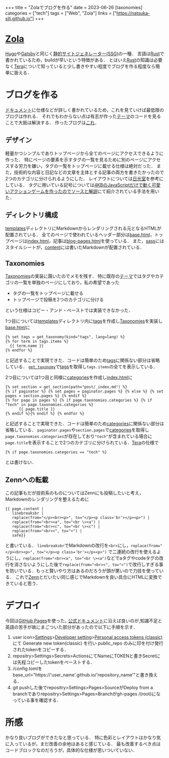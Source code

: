 +++
title = "Zolaでブログを作る"
date = 2023-06-26
[taxonomies]
categories = ["tech"]
tags = ["Web", "Zola"]
links = ["https://natsuka-sili.github.io"]
+++

# [Zola](https://www.getzola.org)
[Hugo](https://gohugo.io/)や[Gatsby](https://www.gatsbyjs.com/)と同じく[静的サイトジェネレーター(SSG)](https://en.wikipedia.org/wiki/Static_site_generator)の一種．
言語は[Rust](https://www.rust-lang.org/ja)で書かれているため，buildが早いという特徴がある．
とはいえ[Rust](https://www.rust-lang.org/ja)の知識は必要なく[Tera](https://tera.netlify.app)について知っていると少し書きやすい程度でブログを作る程度なら簡単に扱える．

# ブログを作る
[ドキュメント](https://www.getzola.org/documentation/getting-started/overview/)に仕様などが詳しく書かれているため，これを見ていけば最低限のブログは作れる．
それでもわからない点は有志が作った[テーマ](https://www.getzola.org/themes/)のコードを見ることで大抵は解決する．
作ったブログは[これ](https://natsuka-sili.github.io)．

## デザイン
軽量かつシンプルでありトップページから全てのページにアクセスできるように作った．
特にページの要素を示すタグの一覧を見るために別のページにアクセスする労力を嫌い，タグの一覧をトップページに載せる仕様は絶対だった．
また，技術的な内容と日記などの文章を主体とする記事の両方を書きたかったので2つのカテゴリに分けられるようにした．
レイアウトについては[日光室](http://saqum.com/index.html)を参考にしている．
タグに用いている記号については[4KBのJavaScriptだけで動く可愛いアクションゲームを作ったのでソースと解説](https://qiita.com/yuneco/items/444abd3f40d53ce7d078)にて紹介されている手法を用いた．

## ディレクトリ構成
[templates](https://github.com/natsuka-sili/natsuka-sili.github.io/tree/main/templates)ディレクトリにMarkdownからレンダリングされる元となるHTMLが配置されている．
全てのページで使われているヘッダー部分は[base.html](https://github.com/natsuka-sili/natsuka-sili.github.io/blob/main/templates/base.html)，トップページは[index.html](https://github.com/natsuka-sili/natsuka-sili.github.io/blob/main/templates/index.html)，記事は[blog-pages.html](https://github.com/natsuka-sili/natsuka-sili.github.io/blob/main/templates/blog-page.html)を使っている．
また，[sass](https://github.com/natsuka-sili/natsuka-sili.github.io/tree/main/sass)にはスタイルシートが，[content](https://github.com/natsuka-sili/natsuka-sili.github.io/tree/main/content)には書いたMarkdownが配置されている．

## Taxonomies
[Taxonomies](https://www.getzola.org/documentation/templates/taxonomies/)の実装に躓いたのでメモを残す．
特に既存の[テーマ](https://www.getzola.org/themes/)ではタグやカテゴリの一覧を単独のページにしており，私の希望であった
- タグの一覧をトップページに載せる
- トップページで投稿を2つのカテゴリに分ける

という仕様はコピー・アンド・ペーストでは実装できなかった．

1つ目については[templates](https://github.com/natsuka-sili/natsuka-sili.github.io/tree/main/templates)ディレクトリ内に[tags](https://github.com/natsuka-sili/natsuka-sili.github.io/tree/main/templates/tags)を作成し[Taxonomies](https://www.getzola.org/documentation/templates/taxonomies/)を実装し[base.html](https://github.com/natsuka-sili/natsuka-sili.github.io/blob/main/templates/base.html)に
```
{% set tags = get_taxonomy(kind="tags", lang=lang) %}
{% for term in tags.items %}
  {{ term.name }}
{% endfor %}
```
と記述することで実現できた．コードは簡単のため[tags](https://github.com/natsuka-sili/natsuka-sili.github.io/tree/main/templates/tags)に関係ない部分は省略している．
[`get_taxonomy`](https://www.getzola.org/documentation/templates/overview/#get-taxonomy)で[tags](https://github.com/natsuka-sili/natsuka-sili.github.io/tree/main/templates/tags)を取得し`tags.items`の全てを表示している．

2つ目については1つ目と同様に[categories](https://github.com/natsuka-sili/natsuka-sili.github.io/tree/main/templates/categories)を作成し[index.html](https://github.com/natsuka-sili/natsuka-sili.github.io/blob/main/templates/index.html)に
```
{% set section = get_section(path="post/_index.md") %}
{% if paginator %} {% set pages = paginator.pages %} {% else %} {% set pages = section.pages %} {% endif %}
{% for page in pages %} {% if page.taxonomies.categories %} {% if "tech" in page.taxonomies.categories %}
      {{ page.title }}
{% endif %}{% endif %} {% endfor %}
```
と記述することで実現できた．コードは簡単のため[categories](https://github.com/natsuka-sili/natsuka-sili.github.io/tree/main/templates/categories)に関係ない部分は省略している．
`paginator.pages`や`section.pages`で[categories](https://github.com/natsuka-sili/natsuka-sili.github.io/tree/main/templates/categories)を取得し`page.taxonomies.categories`が存在しており`"tech"`が含まれている場合に`page.title`を表示することで2つのカテゴリに分けられている．[Tera](https://tera.netlify.app)の仕様で
```
{% if page.taxonomies.categories == "tech" %}
```
とは書けない．

## Zennへの転載
この記事もだが技術系のものについてはZennにも投稿したいと考え，Markdownのレンダリングを整えるために
```
{{ page.content |
   linebreaksbr |
   replace(from="</p><br><p>", to="</p><p class='br'></p><p>") |
   replace(from="<br><a", to="<br \><a") |
   replace(from="<br><c", to="<br \><c") |
   replace(from="<br><", to="<") |
   safe}}
```
と書いている．
`linebreaksbr`でMarkdownの改行を`<br>`にし，```replace(from="</p><br><p>", to="</p><p class='br'></p><p>")```
で二連続の改行を使えるようにし，`replace(from="<br><a", to="<br \><a")`などでaタグやcodeタグの改行を消さないようにした後で`replace(from="<br><", to="<")`で改行しすぎる事を防いでいる．もっと賢いやり方はあるのだろうが頭が悪いので力技を使っている．
これで[Zenn](https://zenn.dev)とだいたい同じ感じでMarkdownを良い具合にHTMLに変換できていると思う．


# デプロイ
今回は[GitHub Pages](https://docs.github.com/ja/pages/getting-started-with-github-pages/about-github-pages)を使った｡
[公式ドキュメント](https://www.getzola.org/documentation/deployment/github-pages/)に沿えば良いのが,知識不足と英語の苦手が故にまごついた部分があったので以下に手順を示す．
1. user icon>[Settings](https://github.com/settings/profile)>[Developer setting](https://github.com/settings/apps)>[Personal access tokens (classic)](https://github.com/settings/tokens)にて Generate new token(classic) を行い public_repo のみに印を付け発行されたtokenをコピーする．
1. repositry>Settings>Secrets>ActionsにてNameにTOKENと書きSecretには先程コピーしたtokenをペーストする．
1. /config.tomlをbase_url="https://'user_name'.github.io/'repository_name'"と書き換える．
1. git pushした後でrepositry>Settings>Pages>SourceがDeploy from a branchでありrepositry>Settings>Pages>Branchがgh-pages /(root)になっている事を確認する．

# 所感
かなり良いブログができたなと思っている．
特に色彩とレイアウトはかなり気に入っているが，まだ改善の余地はあると感じている．
最も改善するべき点はコードブロックなのだろうが，具体的な仕様が思いついていない．
